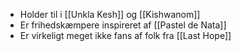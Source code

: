 - Holder til i [[Unkla Kesh]] og [[Kishwanom]]
- Er frihedskæmpere inspireret af [[Pastel de Nata]]
- Er virkeligt meget ikke fans af folk fra [[Last Hope]]